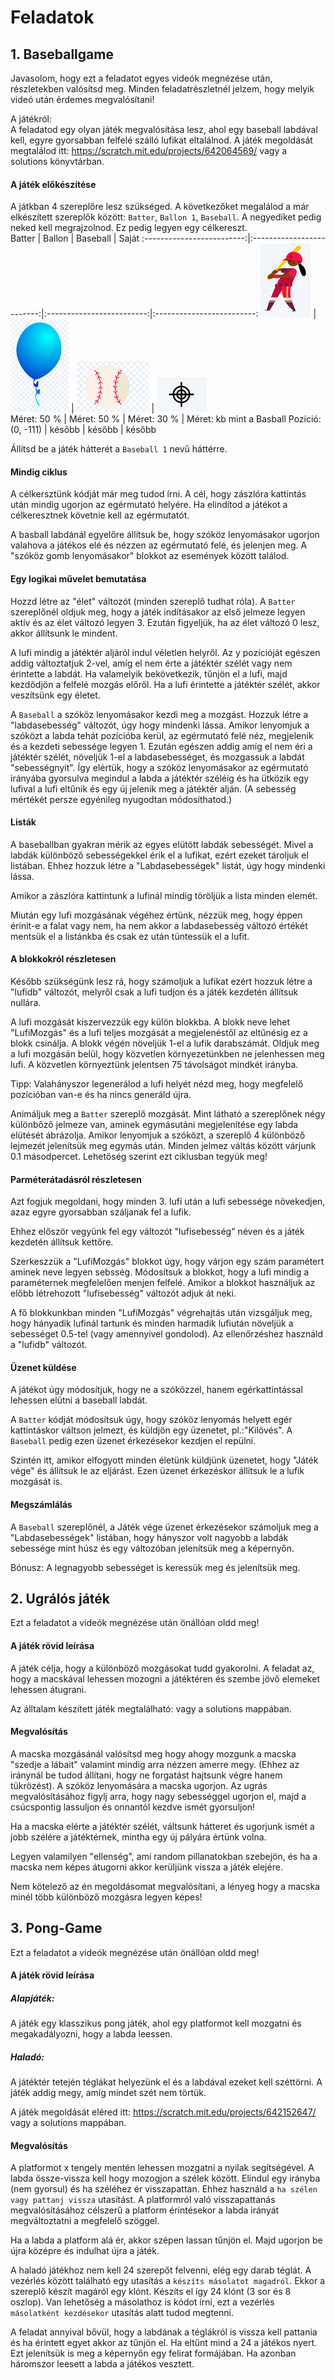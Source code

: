 # Feladatok

## 1. Baseballgame

Javasolom, hogy ezt a feladatot egyes videók megnézése után, részletekben valósítsd meg. Minden feladatrészletnél jelzem, hogy melyik videó után érdemes megvalósítani!

A játékról: <br>
A feladatod egy olyan játék megvalósítása lesz, ahol egy baseball labdával kell, egyre gyorsabban felfelé szálló lufikat eltalálnod. A játék megoldását megtalálod itt: https://scratch.mit.edu/projects/642064569/   vagy a solutions könyvtárban. 


#### A játék előkészítése
A játkban 4 szereplőre lesz szükséged. A következőket megalálod a már elkészített szereplők között: `Batter`, `Ballon 1`, `Baseball`. A negyediket pedig neked kell megrajzolnod. Ez pedig legyen egy célkereszt. <br>
 Batter			|  Ballon 			| Baseball		| Saját
:-------------------------:|:-------------------------:|:-------------------------:|:-------------------------:
![Beállítani](img/batter.png) | ![Beállítani](img/balloon.png) | ![Beállítani](img/baseball.png) | ![Rajzolni](img/celkereszt.png)<br>
Méret: 50 % | Méret: 50 % | Méret: 30 % | Méret: kb mint a Basball
Pozíció: (0, -111) | később | később | később 

Állítsd be a játék hátterét a `Baseball 1` nevű háttérre. 



#### Mindig ciklus
A célkersztünk kódját már meg tudod írni. A cél, hogy zászlóra kattintás után mindig ugorjon az egérmutató helyére. Ha elindítod a játékot a célkeresztnek követnie kell az egérmutatót. <br>

A basball labdánál egyelőre állítsuk be, hogy szóköz lenyomásakor ugorjon valahova a játékos elé és nézzen az egérmutató felé, és jelenjen meg. A "szóköz gomb lenyomásakor" blokkot az események között találod.<br>

#### Egy logikai művelet bemutatása
Hozzd létre az "élet" változót (minden szereplő tudhat róla). A `Batter` szereplőnél oldjuk meg, hogy a játék indításakor az első jelmeze legyen aktív és az élet változó legyen 3. Ezután figyeljük, ha az élet változó 0 lesz, akkor állítsunk le mindent. <br>

A lufi mindig a játéktér aljáról indul véletlen helyről. Az y pozícióját egészen addig változtatjuk 2-vel, amíg el nem érte a játéktér szélét vagy nem érintette a labdát. Ha valamelyik bekövetkezik, tűnjön el a lufi, majd kezdődjön a felfelé mozgás előről. Ha a lufi érintette a játéktér szélét, akkor veszítsünk egy életet. <br>

A `Baseball` a szóköz lenyomásakor kezdi meg a mozgást. Hozzuk létre a "labdasebesség" változót, úgy hogy mindenki lássa. Amikor lenyomjuk a szóközt a labda tehát pozícióba kerül, az egérmutató felé néz, megjelenik és a kezdeti sebessége legyen 1. Ezután egészen addig amíg el nem éri a játéktér szélét, növeljük 1-el a labdasebességet, és mozgassuk a labdát "sebességnyit". Így elértük, hogy a szóköz lenyomásakor az egérmutató irányába gyorsulva megindul a labda a játéktér széléig és ha ütközik egy lufival a lufi eltűnik és egy új jelenik meg a játéktér alján. (A sebesség mértékét persze egyénileg nyugodtan módosíthatod.)

#### Listák
A baseballban gyakran mérik az egyes elütött labdák sebességét. Mivel a labdák különböző sebességekkel érik el a lufikat, ezért ezeket tároljuk el listában. Ehhez hozzuk létre a "Labdasebességek" listát, úgy hogy mindenki lássa. <br>

Amikor a zászlóra kattintunk a lufinál mindig töröljük a lista minden elemét. <br>

Miután egy lufi mozgásának végéhez értünk, nézzük meg, hogy éppen érinit-e a falat vagy nem, ha nem akkor a labdasebesség változó értékét mentsük el a listánkba és csak ez után tüntessük el a lufit. 


#### A blokkokról részletesen
Később szükségünk lesz rá, hogy számoljuk a lufikat ezért hozzuk létre a "lufidb" változót, melyről csak a lufi tudjon és a játék kezdetén állítsuk nullára. <br>

A lufi mozgását kiszervezzük egy külön blokkba. A blokk neve lehet "LufiMozgás" és a lufi teljes mozgását a megjelenéstől az eltűnésig ez a blokk csinálja. A blokk végén növeljük 1-el a lufik darabszámát. Oldjuk meg a lufi mozgásán belül, hogy közvetlen környezetünkben ne jelenhessen meg lufi. A közvetlen környeztünk jelentsen 75 távolságot mindkét irányba.<br>

Tipp: Valahányszor legenerálod a lufi helyét nézd meg, hogy megfelelő pozícióban van-e és ha nincs generáld újra. <br>

Animáljuk meg a `Batter` szereplő mozgását. Mint látható a szereplőnek négy különbőző jelmeze van, aminek egymásutáni megjelenítése egy labda elütését ábrázolja. Amikor lenyomjuk a szóközt, a szereplő 4 különböző lejmezét jelenítsük meg egymás után. Minden jelmez váltás között várjunk 0.1 másodpercet. Lehetőség szerint ezt ciklusban tegyük meg!

#### Parméterátadásról részletesen
Azt fogjuk megoldani, hogy minden 3. lufi után a lufi sebessége növekedjen, azaz egyre gyorsabban száljanak fel a lufik. <br>

Ehhez először vegyünk fel egy változót "lufisebesség" néven és a játék kezdetén állítsuk kettőre.<br>

Szerkeszzük a "LufiMozgás" blokkot úgy, hogy várjon egy szám paramétert aminek neve legyen sebsség. Módosítsuk a blokkot, hogy a lufi mindig a paraméternek megfelelően menjen felfelé. Amikor a blokkot használjuk az előbb létrehozott "lufisebesség" változót adjuk át neki. <br>

A fő blokkunkban minden "LufiMozgás" végrehajtás után vizsgáljuk meg, hogy hányadik lufinál tartunk és minden harmadik lufiután növeljük a sebességet 0.5-tel (vagy amennyivel gondolod). Az ellenőrzéshez használd a "lufidb" változót. 


#### Üzenet küldése
A játékot úgy módosítjuk, hogy ne a szóközzel, hanem egérkattintással lehessen elütni a baseball labdát. <br>

A `Batter` kódját módosítsuk úgy, hogy szóköz lenyomás helyett egér kattintáskor váltson jelmezt, és küldjön egy üzenetet, pl.:"Kilövés". A `Baseball` pedig ezen üzenet érkezésekor kezdjen el repülni.<br>

Szintén itt, amikor elfogyott minden életünk küldjünk üzenetet, hogy "Játék vége" és állítsuk le az eljárást. Ezen üzenet érkezéskor állítsuk le a lufik mozgását is.  

 
#### Megszámlálás

A `Baseball` szereplőnél, a Játék vége üzenet érkezésekor számoljuk meg a "Labdasebességek" listában, hogy hányszor volt nagyobb a labdák sebessége mint húsz és egy változóban jelenítsük meg a képernyőn. <br>

Bónusz: A legnagyobb sebességet is keressük meg és jelenítsük meg.  


## 2. Ugrálós játék
Ezt a feladatot a videók megnézése után önállóan oldd meg!

#### A játék rövid leírása
A játék célja, hogy a különböző mozgásokat tudd gyakorolni. A feladat az, hogy a macskával lehessen mozogni a játéktéren és szembe jövő elemeket lehessen átugrani. <br>

Az álltalam készített játék megtalálható: vagy a solutions mappában.

#### Megvalósítás
A macska mozgásánál valósítsd meg hogy ahogy mozgunk a macska "szedje a lábait" valamint mindig arra nézzen amerre megy. (Ehhez az iránynál be tudod állítani, hogy ne forgatást hajtsunk végre hanem tükrözést). A szóköz lenyomására a macska ugorjon. Az ugrás megvalósításához figylj arra, hogy nagy sebességgel ugorjon el, majd a csúcspontig lassuljon és onnantól kezdve ismét gyorsuljon!<br>

Ha a macska elérte a játéktér szélét, váltsunk hátteret és ugorjunk ismét a jobb szélére a játéktérnek, mintha egy új pályára értünk volna. <br>

Legyen valamilyen "ellenség", ami random pillanatokban szebejön, és ha a macska nem képes átugorni akkor kerüljünk vissza a játék elejére. <br>

Nem kötelező az én megoldásomat megvalósítani, a lényeg hogy a macska minél több különböző mozgásra legyen képes!



 

## 3. Pong-Game
Ezt a feladatot a videók megnézése után önállóan oldd meg!

#### A játék rövid leírása

##### Alapjáték:
A játék egy klasszikus pong játék, ahol egy platformot kell mozgatni és megakadályozni, hogy a labda leessen. 
##### Haladó:
A játéktér tetején téglákat helyezünk el és a labdával ezeket kell széttörni. A játék addig megy, amíg mindet szét nem törtük.<br>

A játék megoldását eléred itt: https://scratch.mit.edu/projects/642152647/ vagy a solutions mappában. 


#### Megvalósítás
A platformot x tengely mentén lehessen mozgatni a nyilak segítségével. A labda össze-vissza kell hogy mozogjon a szélek között. Elindul egy irányba (nem gyorsul) és ha széléhez ér visszapattan. Ehhez használd a `ha szélen vagy pattanj vissza` utasítást. A platformról való visszapattanás megvalósításához célszerű a platform érintésekor a labda irányát megváltoztatni a megfelelő szöggel.<br>

Ha a labda a platform alá ér, akkor szépen lassan tűnjön el. Majd ugorjon be újra középre és indulhat újra a játék. <br>

A haladó játékhoz nem kell 24 szerepőt felvenni, elég egy darab téglát. A vezérlés között található egy utasítás a `készíts másolatot magadról`. Ekkor a szereplő készít magáról egy klónt. Készíts el így 24 klónt (3 sor és 8 oszlop). Van lehetőség a másolathoz is kódot írni, ezt a vezérlés `másolatként kezdésekor` utasítás alatt tudod megtenni.<br>

A feladat annyival bővül, hogy a labdának a téglákról is vissza kell pattania és ha érintett egyet akkor az tűnjön el. Ha eltűnt mind a 24 a játékos nyert. Ezt jelenítsük is meg a képernyőn egy felirat formájában. Ha azonban háromszor leesett a labda a játékos vesztett.  










